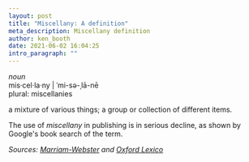 ```yaml
---
layout: post
title: "Miscellany: A definition"
meta_description: Miscellany definition
author: ken_booth
date: 2021-06-02 16:04:25
intro_paragraph: ""
---
```

*noun*<br>
mis·​cel·​la·​ny | ˈmi-sə-ˌlā-nē<br>
plural: miscellanies

a mixture of various things; a group or collection of different items.

The use of *miscellany* in publishing is in serious decline, as shown by Google's book search of the term.



*Sources: [Marriam-Webster](https://www.merriam-webster.com/dictionary/miscellany) and [Oxford Lexico](https://www.lexico.com/en/definition/miscellany)*